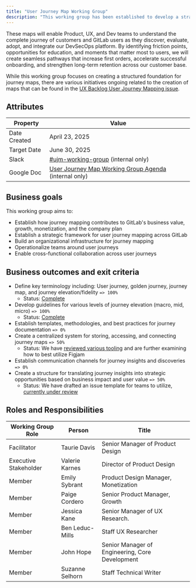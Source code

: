 ```yaml
---
title: "User Journey Map Working Group"
description: "This working group has been established to develop a strategic framework and supportive infrastructure for scalable, consistent development of user journey maps across the GitLab platform."
---
```


These maps will enable Product, UX, and Dev teams to understand the complete journey of customers and GitLab users as they discover, evaluate, adopt, and integrate our DevSecOps platform. By identifying friction points, opportunities for education, and moments that matter most to users, we will create seamless pathways that increase first orders, accelerate successful onboarding, and strengthen long-term retention across our customer base.

While this working group focuses on creating a structured foundation for journey maps, there are various initiatives ongoing related to the creation of maps that can be found in the [UX Backlog User Journey Mapping issue](https://gitlab.com/gitlab-com/Product/-/issues/14135).

## Attributes

| Property     | Value            |
|--------------|------------------|
| Date Created | April 23, 2025   |
| Target Date  | June 30, 2025 |
| Slack        | [#ujm-working-group](https://gitlab.slack.com/archives/C08PCJAM3F0) (internal only) |
| Google Doc   | [User Journey Map Working Group Agenda](https://docs.google.com/document/d/1MiN_6N3nV8A5zioI9KDex9WuxBMRs9rtxO_MiJ-brpg/edit?) (internal only) |

## Business goals

This working group aims to:

- Establish how journey mapping contributes to GitLab's business value, growth, monetization, and the company plan
- Establish a strategic framework for user journey mapping across GitLab
- Build an organizational infrastructure for journey mapping
- Operationalize teams around user journeys
- Enable cross-functional collaboration across user journeys

## Business outcomes and exit criteria

- Define key terminology including: User journey, golden journey, journey map, and journey elevation/fidelity `=> 100%`
  - Status: [Complete](/handbook/product/ux/user-journeys/#key-terminology)
- Develop guidelines for various levels of journey elevation (macro, mid, micro) `=> 100%`
  - Status: [Complete](/handbook/product/ux/user-journeys/#journey-map-elevations)
- Establish templates, methodologies, and best practices for journey documentation `=> 0%`
- Create a centralized system for storing, accessing, and connecting journey maps `=> 50%`
  - Status: We have [reviewed various tooling](https://gitlab.com/gitlab-com/Product/-/work_items/14209) and are further examining how to best utilize Figjam
- Establish communication channels for journey insights and discoveries `=> 0%`
- Create a structure for translating journey insights into strategic opportunities based on business impact and user value `=> 50%`
  - Status: We have drafted an issue template for teams to utilize, [currently under review](https://gitlab.com/gitlab-com/Product/-/work_items/14211)

## Roles and Responsibilities

| Working Group Role    | Person                    | Title                                                         |
|-----------------------|---------------------------|-------------------------------------------------------------- |
| Facilitator           | Taurie Davis              | Senior Manager of Product Design                              |
| Executive Stakeholder | Valerie Karnes            | Director of Product Design                                    |
| Member                | Emily Sybrant             | Product Design Manager, Monetization                          |
| Member                | Paige Cordero             | Senior Product Manager, Growth                                |
| Member                | Jessica Kane              | Senior Manager of UX Research.                                |
| Member                | Ben Leduc-Mills           | Staff UX Researcher                                           |
| Member                | John Hope                 | Senior Manager of Engineering, Core Development               |
| Member                | Suzanne Selhorn               | Staff Technical Writer                           |
